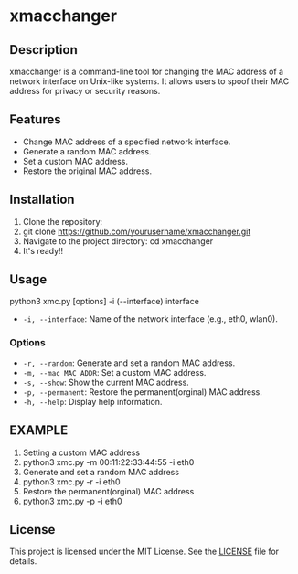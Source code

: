 # xmacchanger

## Description
xmacchanger is a command-line tool for changing the MAC address of a network interface on Unix-like systems. It allows users to spoof their MAC address for privacy or security reasons.

## Features
- Change MAC address of a specified network interface.
- Generate a random MAC address.
- Set a custom MAC address.
- Restore the original MAC address.

## Installation
1. Clone the repository:
2. git clone https://github.com/yourusername/xmacchanger.git
3. Navigate to the project directory:
   cd xmacchanger
4. It's ready!!
## Usage
python3 xmc.py [options]  -i (--interface) interface
- `-i, --interface`: Name of the network interface (e.g., eth0, wlan0).

### Options
- `-r, --random`: Generate and set a random MAC address.
- `-m, --mac MAC_ADDR`: Set a custom MAC address.
- `-s, --show`: Show the current MAC address.
- `-p, --permanent`: Restore the permanent(orginal) MAC address.
- `-h, --help`: Display help information.


## EXAMPLE
1. Setting a custom MAC address
2. python3 xmc.py -m 00:11:22:33:44:55 -i eth0
3. Generate and set a random MAC address
4. python3 xmc.py -r  -i eth0
5. Restore the permanent(orginal) MAC address
6. python3 xmc.py -p  -i eth0

## License
This project is licensed under the MIT License. See the [LICENSE](LICENSE) file for details.
